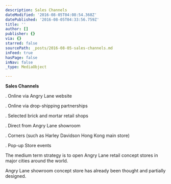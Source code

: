 ```yaml
---
description: Sales Channels
dateModified: '2016-08-05T04:08:54.368Z'
datePublished: '2016-08-05T04:33:56.759Z'
title: ''
author: []
publisher: {}
via: {}
starred: false
sourcePath: _posts/2016-08-05-sales-channels.md
inFeed: true
hasPage: false
inNav: false
_type: MediaObject

---
```

**Sales Channels**

. Online via Angry Lane website

. Online via drop-shipping partnerships

. Selected brick and mortar retail shops

. Direct from Angry Lane showroom

. Corners (such as Harley Davidson Hong Kong main store)

. Pop-up Store events

The medium term strategy is to open Angry Lane retail concept stores in major cities around the world.

Angry Lane showroom concept store has already been thought and partially designed.